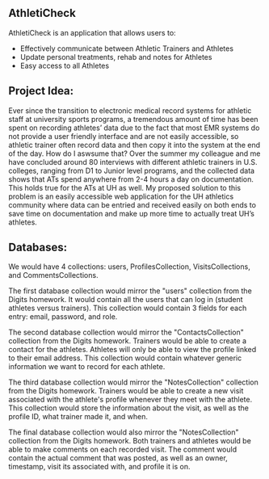 ## AthletiCheck

AthletiCheck is an application that allows users to:

  * Effectively communicate between Athletic Trainers and Athletes
  * Update personal treatments, rehab and notes for Athletes
  * Easy access to all Athletes


## Project Idea:
Ever since the transition to electronic medical record systems for athletic staff at university sports programs, a tremendous amount of time has been spent on recording athletes’ data due to the fact that most EMR systems do not provide a user friendly interface and are not easily accessible, so athletic trainer often record data and then copy it into the system at the end of the day. How do I aswsume that? Over the summer my colleague and me have concluded around 80 interviews with different athletic trainers in U.S. colleges, ranging from D1 to Junior level programs, and the collected data shows that ATs spend anywhere from 2-4 hours a day on documentation. This holds true for the ATs at UH as well. My proposed solution to this problem is an easily accessible web application for the UH athletics community where data can be entried and received easily on both ends to save time on documentation and make up more time to actually treat UH’s athletes.

## Databases:
We would have 4 collections: users, ProfilesCollection, VisitsCollections, and CommentsCollections.

The first database collection would mirror the "users" collection from the Digits homework.  It would contain all the users that can log in (student athletes versus trainers).
This collection would contain 3 fields for each entry: email, password, and role.

The second database collection would mirror the "ContactsCollection" collection from the Digits homework.  Trainers would be able to create a contact for the athletes.
Athletes will only be able to view the profile linked to their email address.  This collection would contain whatever generic information we want to record for each athlete.

The third database collection would mirror the "NotesCollection" collection from the Digits homework. Trainers would be able to create a new visit associated with the athlete's profile whenever they meet with the athlete.  This collection would store the information about the visit, as well as the profile ID, what trainer made it, and when.

The final database collection would also mirror the "NotesCollection" collection from the Digits homework.  Both trainers and athletes would be able to make comments on each recorded visit.  The comment would contain the actual comment that was posted, as well as an owner, timestamp, visit its associated with, and profile it is on.

